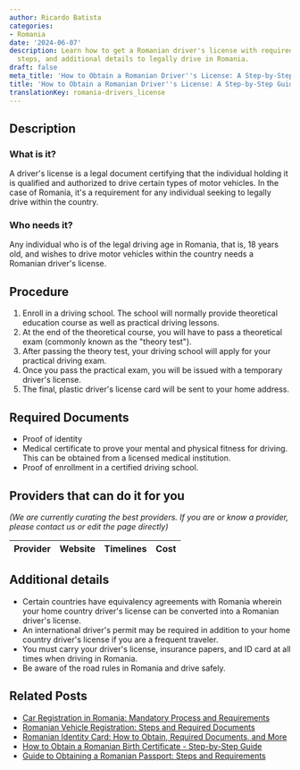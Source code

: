 ```yaml
---
author: Ricardo Batista
categories:
- Romania
date: '2024-06-07'
description: Learn how to get a Romanian driver's license with required documents,
  steps, and additional details to legally drive in Romania.
draft: false
meta_title: 'How to Obtain a Romanian Driver''s License: A Step-by-Step Guide'
title: 'How to Obtain a Romanian Driver''s License: A Step-by-Step Guide'
translationKey: romania-drivers_license
---
```


## Description
### What is it?
A driver's license is a legal document certifying that the individual holding it is qualified and authorized to drive certain types of motor vehicles. In the case of Romania, it's a requirement for any individual seeking to legally drive within the country.

### Who needs it?
Any individual who is of the legal driving age in Romania, that is, 18 years old, and wishes to drive motor vehicles within the country needs a Romanian driver's license.

## Procedure
1. Enroll in a driving school. The school will normally provide theoretical education course as well as practical driving lessons.
2. At the end of the theoretical course, you will have to pass a theoretical exam (commonly known as the "theory test").
3. After passing the theory test, your driving school will apply for your practical driving exam.
4. Once you pass the practical exam, you will be issued with a temporary driver's license.
5. The final, plastic driver's license card will be sent to your home address.

## Required Documents
- Proof of identity
- Medical certificate to prove your mental and physical fitness for driving. This can be obtained from a licensed medical institution.
- Proof of enrollment in a certified driving school.

## Providers that can do it for you

_(We are currently curating the best providers. If you are or know a provider, please contact us or edit the page directly)_

| Provider        |     Website     |     Timelines    |       Cost      |
| --------------- | --------------- |  :-------------: | :-------------: |

## Additional details
- Certain countries have equivalency agreements with Romania wherein your home country driver's license can be converted into a Romanian driver's license.
- An international driver's permit may be required in addition to your home country driver's license if you are a frequent traveler.
- You must carry your driver's license, insurance papers, and ID card at all times when driving in Romania.
- Be aware of the road rules in Romania and drive safely.


## Related Posts

- [Car Registration in Romania: Mandatory Process and Requirements](https://tramitit.com/guides/romania/car_registration/)
- [Romanian Vehicle Registration: Steps and Required Documents](https://tramitit.com/guides/romania/vehicle_visa/)
- [Romanian Identity Card: How to Obtain, Required Documents, and More](https://tramitit.com/guides/romania/identity_card/)
- [How to Obtain a Romanian Birth Certificate - Step-by-Step Guide](https://tramitit.com/guides/romania/birth_certificate/)
- [Guide to Obtaining a Romanian Passport: Steps and Requirements](https://tramitit.com/guides/romania/passport/)